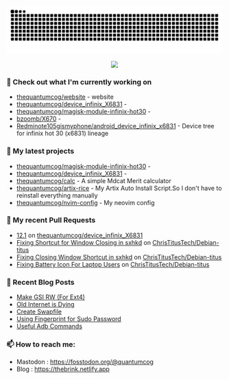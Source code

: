 <img src="https://raw.githubusercontent.com/thequantumcog/thequantumcog/output/github-contribution-grid-snake.svg" />
<p align="center"><a href="https://github.com/thequantumcog">
  <img align="center" src="https://github-readme-stats.vercel.app/api?username=thequantumcog&show_icons=true&theme=transparent&hide=contribs" />
</a></p>


### 👷 Check out what I'm currently working on

- [thequantumcog/website](https://github.com/thequantumcog/website) - website
- [thequantumcog/device_infinix_X6831](https://github.com/thequantumcog/device_infinix_X6831) - 
- [thequantumcog/magisk-module-infinix-hot30](https://github.com/thequantumcog/magisk-module-infinix-hot30) - 
- [bzoomb/X670](https://github.com/bzoomb/X670) - 
- [Redminote105gismyphone/android_device_infinix_x6831](https://github.com/Redminote105gismyphone/android_device_infinix_x6831) - Device tree for infinix hot 30 (x6831) lineage
### 🌱 My latest projects

- [thequantumcog/magisk-module-infinix-hot30](https://github.com/thequantumcog/magisk-module-infinix-hot30) - 
- [thequantumcog/device_infinix_X6831](https://github.com/thequantumcog/device_infinix_X6831) - 
- [thequantumcog/calc](https://github.com/thequantumcog/calc) - A simple Mdcat Merit calculator
- [thequantumcog/artix-rice](https://github.com/thequantumcog/artix-rice) - My Artix Auto Install Script.So I don&#39;t have to reinstall everything manually
- [thequantumcog/nvim-config](https://github.com/thequantumcog/nvim-config) - My neovim config
### 🔨 My recent Pull Requests

- [12.1](https://github.com/thequantumcog/device_infinix_X6831/pull/1) on [thequantumcog/device_infinix_X6831](https://github.com/thequantumcog/device_infinix_X6831)
- [Fixing Shortcut for Window Closing in sxhkd](https://github.com/ChrisTitusTech/Debian-titus/pull/40) on [ChrisTitusTech/Debian-titus](https://github.com/ChrisTitusTech/Debian-titus)
- [Fixing Closing Window Shortcut in sxhkd](https://github.com/ChrisTitusTech/Debian-titus/pull/39) on [ChrisTitusTech/Debian-titus](https://github.com/ChrisTitusTech/Debian-titus)
- [Fixing Battery Icon For Laptop Users](https://github.com/ChrisTitusTech/Debian-titus/pull/37) on [ChrisTitusTech/Debian-titus](https://github.com/ChrisTitusTech/Debian-titus)
### 📰 Recent Blog Posts

- [Make GSI RW (For Ext4)](https://thebrink.netlify.app/make-gsi-rw/)
- [Old Internet is Dying](https://thebrink.netlify.app/old-internet-is-dying/)
- [Create Swapfile](https://thebrink.netlify.app/create-swapfile/)
- [Using Fingerprint for Sudo Password](https://thebrink.netlify.app/using-fingerprint-for-sudo-password/)
- [Useful Adb Commands](https://thebrink.netlify.app/adb-tricks/)
### 📫 How to reach me:
  - Mastodon   : <https://fosstodon.org/@quantumcog>
  - Blog   : <https://thebrink.netlify.app>
